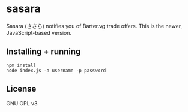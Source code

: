 # sasara
Sasara (ささら) notifies you of Barter.vg trade offers. This is the newer, JavaScript-based version.

## Installing + running
```
npm install
node index.js -a username -p password
```

## License
GNU GPL v3
